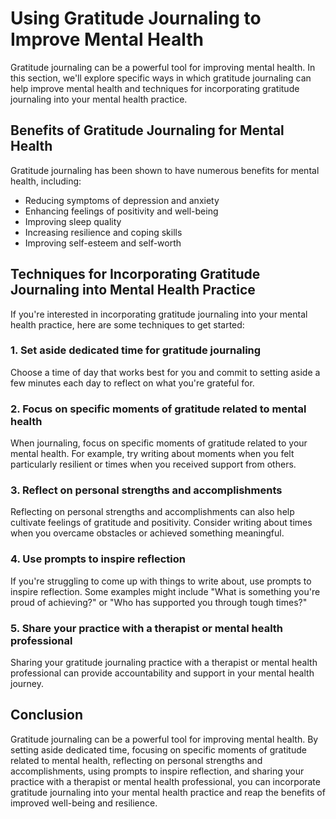 Using Gratitude Journaling to Improve Mental Health
=============================================================================================================

Gratitude journaling can be a powerful tool for improving mental health. In this section, we'll explore specific ways in which gratitude journaling can help improve mental health and techniques for incorporating gratitude journaling into your mental health practice.

Benefits of Gratitude Journaling for Mental Health
--------------------------------------------------

Gratitude journaling has been shown to have numerous benefits for mental health, including:

* Reducing symptoms of depression and anxiety
* Enhancing feelings of positivity and well-being
* Improving sleep quality
* Increasing resilience and coping skills
* Improving self-esteem and self-worth

Techniques for Incorporating Gratitude Journaling into Mental Health Practice
-----------------------------------------------------------------------------

If you're interested in incorporating gratitude journaling into your mental health practice, here are some techniques to get started:

### 1. Set aside dedicated time for gratitude journaling

Choose a time of day that works best for you and commit to setting aside a few minutes each day to reflect on what you're grateful for.

### 2. Focus on specific moments of gratitude related to mental health

When journaling, focus on specific moments of gratitude related to your mental health. For example, try writing about moments when you felt particularly resilient or times when you received support from others.

### 3. Reflect on personal strengths and accomplishments

Reflecting on personal strengths and accomplishments can also help cultivate feelings of gratitude and positivity. Consider writing about times when you overcame obstacles or achieved something meaningful.

### 4. Use prompts to inspire reflection

If you're struggling to come up with things to write about, use prompts to inspire reflection. Some examples might include "What is something you're proud of achieving?" or "Who has supported you through tough times?"

### 5. Share your practice with a therapist or mental health professional

Sharing your gratitude journaling practice with a therapist or mental health professional can provide accountability and support in your mental health journey.

Conclusion
----------

Gratitude journaling can be a powerful tool for improving mental health. By setting aside dedicated time, focusing on specific moments of gratitude related to mental health, reflecting on personal strengths and accomplishments, using prompts to inspire reflection, and sharing your practice with a therapist or mental health professional, you can incorporate gratitude journaling into your mental health practice and reap the benefits of improved well-being and resilience.
